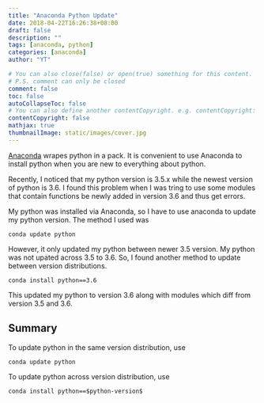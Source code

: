 ```yaml
---
title: "Anaconda Python Update"
date: 2018-04-22T16:26:38+08:00
draft: false
description: ""
tags: [anaconda, python]
categories: [anaconda]
author: "YT"

# You can also close(false) or open(true) something for this content.
# P.S. comment can only be closed
comment: false
toc: false
autoCollapseToc: false
# You can also define another contentCopyright. e.g. contentCopyright: "This is another copyright."
contentCopyright: false
mathjax: true
thumbnailImage: static/images/cover.jpg
---
```


[Anaconda](https://www.anaconda.com/download/) wrapes python in a pack. It is convenient to use Anaconda to install python when you are new to everything about python.

Recently, I noticed that my python version is 3.5.x while the newest version of python is 3.6. I found this problem when I was tring to use some modules that contain functions be newly added in version 3.6 and thus get errors.

My python was installed via Anaconda, so I have to use anaconda to update my python version. The method I used was
```
conda update python
```
However, it only updated my python between newer 3.5 version. My python was not upated across 3.5 to 3.6.
So, I found another method to update between version distributions.
```
conda install python==3.6
```
This updated my python to version 3.6 along with modules which diff from version 3.5 and 3.6.

## Summary
To update python in the same version distribution, use
```
conda update python
```

To update python across version distribution, use
```
conda install python==$python-version$
```

